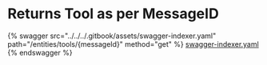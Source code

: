 # Returns Tool as per MessageID

{% swagger src="../../../.gitbook/assets/swagger-indexer.yaml" path="/entities/tools/{messageId}" method="get" %}
[swagger-indexer.yaml](../../../.gitbook/assets/swagger-indexer.yaml)
{% endswagger %}
